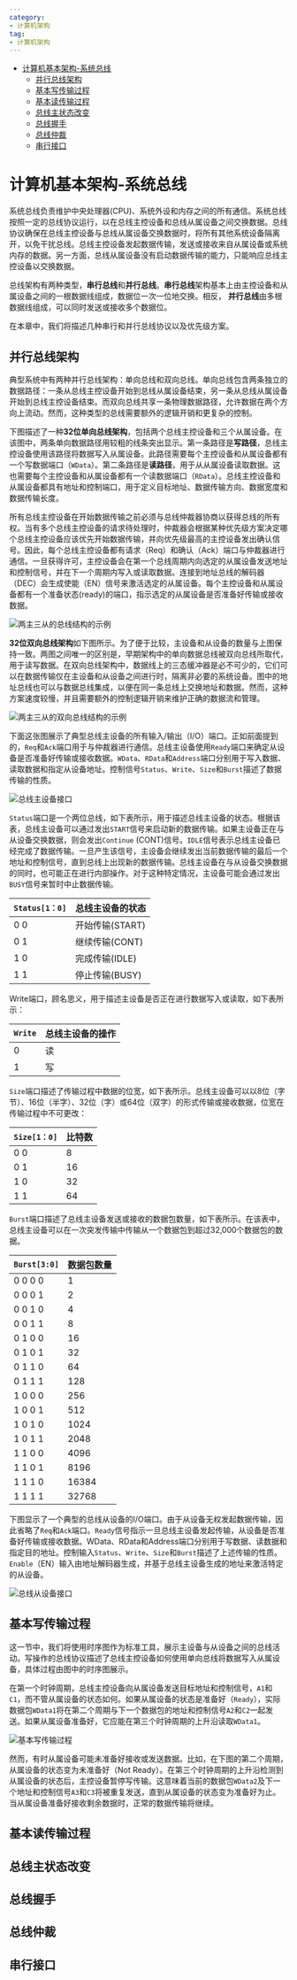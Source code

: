 ```yaml
---
category: 
- 计算机架构
tag:
- 计算机架构
---
```


- [计算机基本架构-系统总线](#计算机基本架构-系统总线)
  - [并行总线架构](#并行总线架构)
  - [基本写传输过程](#基本写传输过程)
  - [基本读传输过程](#基本读传输过程)
  - [总线主状态改变](#总线主状态改变)
  - [总线握手](#总线握手)
  - [总线仲裁](#总线仲裁)
  - [串行接口](#串行接口)

# 计算机基本架构-系统总线

系统总线负责维护中央处理器(CPU)、系统外设和内存之间的所有通信。系统总线按照一定的总线协议运行，以在总线主控设备和总线从属设备之间交换数据。总线协议确保在总线主控设备与总线从属设备交换数据时，将所有其他系统设备隔离开，以免干扰总线。总线主控设备发起数据传输，发送或接收来自从属设备或系统内存的数据。另一方面，总线从属设备没有启动数据传输的能力，只能响应总线主控设备以交换数据。

总线架构有两种类型，**串行总线**和**并行总线**。**串行总线**架构基本上由主控设备和从属设备之间的一根数据线组成，数据位一次一位地交换。相反， **并行总线**由多根数据线组成，可以同时发送或接收多个数据位。

在本章中，我们将描述几种串行和并行总线协议以及优先级方案。

## 并行总线架构

典型系统中有两种并行总线架构：单向总线和双向总线。单向总线包含两条独立的数据路径：一条从总线主控设备开始到总线从属设备结束，另一条从总线从属设备开始到总线主控设备结束。而双向总线共享一条物理数据路径，允许数据在两个方向上流动。然而，这种类型的总线需要额外的逻辑开销和更复杂的控制。

下图描述了一种**32位单向总线架构**，包括两个总线主控设备和三个从属设备。在该图中，两条单向数据路径用较粗的线条突出显示。第一条路径是**写路径**，总线主控设备使用该路径将数据写入从属设备。此路径需要每个主控设备和从属设备都有一个写数据端口（```WData```）。第二条路径是**读路径**，用于从从属设备读取数据。这也需要每个主控设备和从属设备都有一个读数据端口（```RData```）。总线主控设备和从属设备都具有地址和控制端口，用于定义目标地址、数据传输方向、数据宽度和数据传输长度。

所有总线主控设备在开始数据传输之前必须与总线仲裁器协商以获得总线的所有权。当有多个总线主控设备的请求待处理时，仲裁器会根据某种优先级方案决定哪个总线主控设备应该优先开始数据传输，并向优先级最高的主控设备发出确认信号。因此，每个总线主控设备都有请求（Req）和确认（Ack）端口与仲裁器进行通信。一旦获得许可，主控设备会在第一个总线周期内向选定的从属设备发送地址和控制信号，并在下一个周期内写入或读取数据。连接到地址总线的解码器（DEC）会生成使能（EN）信号来激活选定的从属设备。每个主控设备和从属设备都有一个准备状态(ready)的端口，指示选定的从属设备是否准备好传输或接收数据。

![两主三从的总线结构的示例](https://raw.githubusercontent.com/zgjsxx/static-img-repo/main/blog/computer-base/Fundamentals-of-Computer-Architecture-and-Design/4/bus-structure-two-masters-three-slaves.png)

**32位双向总线架构**如下图所示。为了便于比较，主设备和从设备的数量与上图保持一致。两图之间唯一的区别是，早期架构中的单向数据总线被双向总线所取代，用于读写数据。在双向总线架构中，数据线上的三态缓冲器是必不可少的，它们可以在数据传输仅在主设备和从设备之间进行时，隔离非必要的系统设备。图中的地址总线也可以与数据总线集成，以便在同一条总线上交换地址和数据。然而，这种方案速度较慢，并且需要额外的控制逻辑开销来维护正确的数据流和管理。

![两主三从的双向总线结构的示例](https://raw.githubusercontent.com/zgjsxx/static-img-repo/main/blog/computer-base/Fundamentals-of-Computer-Architecture-and-Design/4/bidirectional-bus-structure-with-two-bus-masters-and-three-slaves.png)


下面这张图展示了典型总线主设备的所有输入/输出（I/O）端口。正如前面提到的，```Req```和```Ack```端口用于与仲裁器进行通信。总线主设备使用```Ready```端口来确定从设备是否准备好传输或接收数据。```WData```、```RData```和```Address```端口分别用于写入数据、读取数据和指定从设备地址。控制信号```Status```、```Write```、```Size```和```Burst```描述了数据传输的性质。

![总线主设备接口](https://raw.githubusercontent.com/zgjsxx/static-img-repo/main/blog/computer-base/Fundamentals-of-Computer-Architecture-and-Design/4/Bus-master-interface.png)

```Status```端口是一个两位总线，如下表所示，用于描述总线主设备的状态。根据该表，总线主设备可以通过发出```START```信号来启动新的数据传输。如果主设备正在与从设备交换数据，则会发出```Continue``` (CONT)信号。```IDLE```信号表示总线主设备已经完成了数据传输。一旦产生该信号，主设备会继续发出当前数据传输的最后一个地址和控制信号，直到总线上出现新的数据传输。总线主设备在与从设备交换数据的同时，也可能正在进行内部操作。对于这种特定情况，主设备可能会通过发出```BUSY```信号来暂时中止数据传输。

|```Status[1：0]```|总线主设备的状态|
|--|--|
|0 0|开始传输(START)|
|0 1|继续传输(CONT)|
|1 0|完成传输(IDLE)|
|1 1|停止传输(BUSY)|

Write端口，顾名思义，用于描述主设备是否正在进行数据写入或读取，如下表所示：

|```Write```|总线主设备的操作|
|--|--|
|0|读|
|1|写|

```Size```端口描述了传输过程中数据的位宽，如下表所示。总线主设备可以以8位（字节）、16位（半字）、32位（字）或64位（双字）的形式传输或接收数据，位宽在传输过程中不可更改：

|```Size[1：0]```|比特数|
|--|--|
|0 0|8|
|0 1|16|
|1 0|32|
|1 1|64|

```Burst```端口描述了总线主设备发送或接收的数据包数量，如下表所示。在该表中，总线主设备可以在一次突发传输中传输从一个数据包到超过32,000个数据包的数据。

|```Burst[3:0]```|数据包数量|
|--|--|
|0 0 0 0|1|
|0 0 0 1|2|
|0 0 1 0|4|
|0 0 1 1|8|
|0 1 0 0|16|
|0 1 0 1|32|
|0 1 1 0|64|
|0 1 1 1|128|
|1 0 0 0|256|
|1 0 0 1|512|
|1 0 1 0|1024|
|1 0 1 1|2048|
|1 1 0 0|4096|
|1 1 0 1|8196|
|1 1 1 0|16384|
|1 1 1 1|32768|


下图显示了一个典型的总线从设备的I/O端口。由于从设备无权发起数据传输，因此省略了```Req```和```Ack```端口。```Ready```信号指示一旦总线主设备发起传输，从设备是否准备好传输或接收数据。WData、RData和Address端口分别用于写数据、读数据和指定目的地址。控制输入```Status```、```Write```、```Size```和```Burst```描述了上述传输的性质。```Enable```（EN）输入由地址解码器生成，并基于总线主设备生成的地址来激活特定的从设备。

![总线从设备接口](https://raw.githubusercontent.com/zgjsxx/static-img-repo/main/blog/computer-base/Fundamentals-of-Computer-Architecture-and-Design/4/Bus-slave-interface.png)

## 基本写传输过程

这一节中，我们将使用时序图作为标准工具，展示主设备与从设备之间的总线活动。写操作的总线协议描述了总线主控设备如何使用单向总线将数据写入从属设备，具体过程由图中的时序图展示。

在第一个时钟周期，总线主控设备向从属设备发送目标地址和控制信号，```A1```和```C1```，而不管从属设备的状态如何。如果从属设备的状态是准备好（```Ready```），实际数据包```WData1```将在第二个周期与下一个数据包的地址和控制信号```A2```和```C2```一起发送。如果从属设备准备好，它应能在第三个时钟周期的上升沿读取```WData1```。

![基本写传输过程](https://raw.githubusercontent.com/zgjsxx/static-img-repo/main/blog/computer-base/Fundamentals-of-Computer-Architecture-and-Design/4/basic-write-transfer.png)

然而，有时从属设备可能未准备好接收或发送数据。比如，在下图的第二个周期，从属设备的状态变为未准备好（Not Ready）。在第三个时钟周期的上升沿检测到从属设备的状态后，主控设备暂停写传输。这意味着当前的数据包```WData2```及下一个地址和控制信号```A3```和```C3```将被重复发送，直到从属设备的状态变为准备好为止。当从属设备准备好接收剩余数据时，正常的数据传输将继续。


## 基本读传输过程

## 总线主状态改变

## 总线握手

## 总线仲裁

## 串行接口

